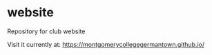 # website
Repository for club website

Visit it currently at: https://montgomerycollegegermantown.github.io/
